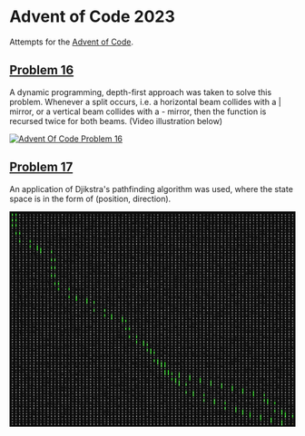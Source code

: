 # Advent of Code 2023

Attempts for the [Advent of Code](https://adventofcode.com/).

## [Problem 16](https://adventofcode.com/2023/day/16)

A dynamic programming, depth-first approach was taken to solve this problem. Whenever a split occurs, i.e. a horizontal beam collides with a | mirror, or a vertical beam collides with a - mirror, then the function is recursed twice for both beams. (Video illustration below)

[![Advent Of Code Problem 16](https://img.youtube.com/vi/r74SKH55auo/0.jpg)](https://www.youtube.com/watch?v=r74SKH55auo)

## [Problem 17](https://adventofcode.com/2023/day/16)

An application of Djikstra's pathfinding algorithm was used, where the state space is in the form of (position, direction).

![Advent Of Code Problem 16](https://github.com/DylanZammit/Advent-Of-Code-2023/blob/master/img/problem17_vis.png?raw=true)
